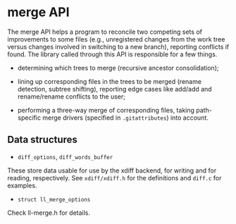 merge API
=========

The merge API helps a program to reconcile two competing sets of
improvements to some files (e.g., unregistered changes from the work
tree versus changes involved in switching to a new branch), reporting
conflicts if found.  The library called through this API is
responsible for a few things.

 * determining which trees to merge (recursive ancestor consolidation);

 * lining up corresponding files in the trees to be merged (rename
   detection, subtree shifting), reporting edge cases like add/add
   and rename/rename conflicts to the user;

 * performing a three-way merge of corresponding files, taking
   path-specific merge drivers (specified in `.gitattributes`)
   into account.

Data structures
---------------

* `diff_options`, `diff_words_buffer`

These store data usable for use by the xdiff backend, for writing and
for reading, respectively.  See `xdiff/xdiff.h` for the definitions
and `diff.c` for examples.

* `struct ll_merge_options`

Check ll-merge.h for details.
